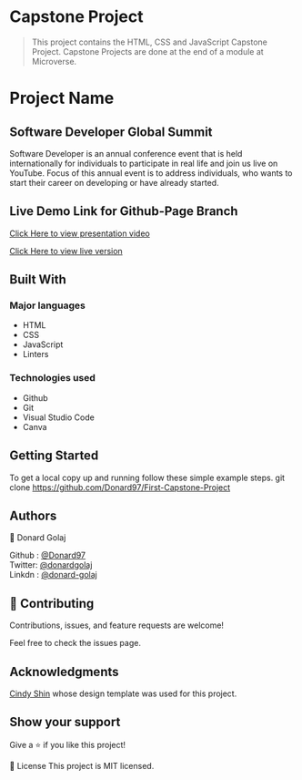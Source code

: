 # Capstone Project

> This project contains the HTML, CSS and JavaScript Capstone Project. Capstone Projects are done at the end of a module at Microverse.


# Project Name
## Software Developer Global Summit

Software Developer is an annual conference event that is held internationally for individuals to participate in real life and join us live on YouTube. Focus of this annual event is to address individuals, who wants to start their career on developing or have already started.

## Live Demo Link for Github-Page Branch

[Click Here to view presentation video]()

[Click Here to view live version](https://donard97.github.io/First-Capstone-Project/)

## Built With
### Major languages
- HTML
- CSS
- JavaScript
- Linters

### Technologies used
- Github
- Git
- Visual Studio Code
- Canva

## Getting Started
To get a local copy up and running follow these simple example steps.
git clone https://github.com/Donard97/First-Capstone-Project


## Authors
👤 Donard Golaj

Github : [@Donard97](https://github.com/Donard97) <br>
Twitter: [@donardgolaj](https://twitter.com/donardgolaj) <br>
Linkdn : [@donard-golaj](https://www.linkedin.com/in/donard-golaj/) <br>

## 🤝 Contributing
Contributions, issues, and feature requests are welcome!

Feel free to check the issues page.

## Acknowledgments

[Cindy Shin](https://www.behance.net/gallery/29845175/CC-Global-Summit-2015) whose design template was used for this project.

## Show your support
Give a ⭐️ if you like this project!

📝 License
This project is MIT licensed.
